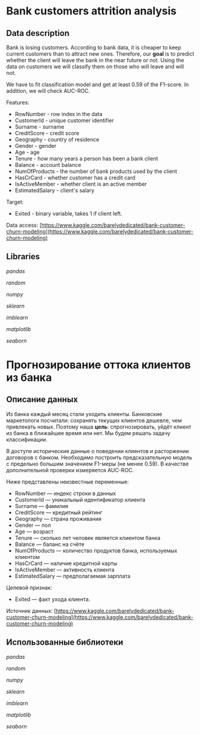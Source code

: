 # Bank customers attrition analysis 

## Data description

Bank is losing customers. According to bank data, it is cheaper to keep current customers than to attract new ones. Therefore, our **goal** is to predict whether the client will leave the bank in the near future or not. Using the data on customers we will classify them on those who will leave and will not.

We have to fit classification model and get at least 0.59 of the F1-score. In addition, we will check AUC-ROC.

Features:

* RowNumber - row index in the data
* CustomerId - unique customer identifier
* Surname - surname
* CreditScore - credit score
* Geography - country of residence
* Gender - gender
* Age - age
* Tenure - how many years a person has been a bank client
* Balance - account balance
* NumOfProducts - the number of bank products used by the client
* HasCrCard - whether customer has a credit card
* IsActiveMember - whether client is an active member
* EstimatedSalary - client's salary

Target:

* Exited - binary variable, takes 1 if client left.

Data access: [https://www.kaggle.com/barelydedicated/bank-customer-churn-modeling](https://www.kaggle.com/barelydedicated/bank-customer-churn-modeling)

## Libraries

*pandas*

*random*

*numpy*

*sklearn*

*imblearn*

*matplotlib*

*seaborn*

# Прогнозирование оттока клиентов из банка

## Описание данных

Из банка каждый месяц стали уходить клиенты. Банковские маркетологи посчитали: сохранять текущих клиентов дешевле, чем привлекать новых. Поэтому наша **цель**: спрогнозировать, уйдёт клиент из банка в ближайшее время или нет. Мы будем решать задачу классификации.

В доступе исторические данные о поведении клиентов и расторжении договоров с банком. Необходимо построить предсказательную модель с предельно большим значением F1-меры (не менее 0.59). В качестве дополнительной проверки измеряется AUC-ROC. 

Ниже представлены неизвестные переменные:

* RowNumber — индекс строки в данных
* CustomerId — уникальный идентификатор клиента
* Surname — фамилия
* CreditScore — кредитный рейтинг
* Geography — страна проживания
* Gender — пол
* Age — возраст
* Tenure — сколько лет человек является клиентом банка
* Balance — баланс на счёте
* NumOfProducts — количество продуктов банка, используемых клиентом
* HasCrCard — наличие кредитной карты
* IsActiveMember — активность клиента
* EstimatedSalary — предполагаемая зарплата

Целевой признак:

* Exited — факт ухода клиента.

Источник данных: [https://www.kaggle.com/barelydedicated/bank-customer-churn-modeling](https://www.kaggle.com/barelydedicated/bank-customer-churn-modeling)

## Использованные библиотеки

*pandas*

*random*

*numpy*

*sklearn*

*imblearn*

*matplotlib*

*seaborn*